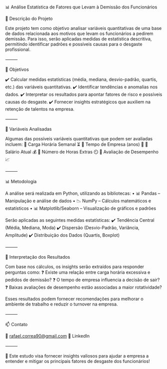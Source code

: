 📊 Análise Estatística de Fatores que Levam à Demissão dos Funcionários

📌 Descrição do Projeto

Este projeto tem como objetivo analisar variáveis quantitativas de uma base de dados relacionada aos motivos que levam os funcionários a pedirem demissão. Para isso, serão aplicadas medidas de estatística descritiva, permitindo identificar padrões e possíveis causas para o desgaste profissional.

⸻

🎯 Objetivos

✔️ Calcular medidas estatísticas (média, mediana, desvio-padrão, quartis, etc.) das variáveis quantitativas.
✔️ Identificar tendências e anomalias nos dados.
✔️ Interpretar os resultados para apontar fatores de risco e possíveis causas do desgaste.
✔️ Fornecer insights estratégicos que auxiliem na retenção de talentos na empresa.

⸻

🔢 Variáveis Analisadas

Algumas das possíveis variáveis quantitativas que podem ser avaliadas incluem:
📌 Carga Horária Semanal ⏳
📌 Tempo de Empresa (anos) 🏢
📌 Salário Atual 💰
📌 Número de Horas Extras ⏲️
📌 Avaliação de Desempenho 📈

⸻

📊 Metodologia

A análise será realizada em Python, utilizando as bibliotecas:
	•	📊 Pandas – Manipulação e análise de dados
	•	📉 NumPy – Cálculos matemáticos e estatísticos
	•	📊 Matplotlib/Seaborn – Visualização de gráficos e padrões

Serão aplicadas as seguintes medidas estatísticas:
✔️ Tendência Central (Média, Mediana, Moda)
✔️ Dispersão (Desvio-Padrão, Variância, Amplitude)
✔️ Distribuição dos Dados (Quartis, Boxplot)

⸻

📌 Interpretação dos Resultados

Com base nos cálculos, os insights serão extraídos para responder perguntas como:
❓ Existe uma relação entre carga horária excessiva e pedidos de demissão?
❓ O tempo de empresa influencia a decisão de sair?
❓ Baixas avaliações de desempenho estão associadas a maior rotatividade?

Esses resultados podem fornecer recomendações para melhorar o ambiente de trabalho e reduzir o turnover na empresa.

⸻

📫 Contato

📧 rafael.correa90@gmail.com
🔗 LinkedIn

⸻

🚀 Este estudo visa fornecer insights valiosos para ajudar a empresa a entender e mitigar os principais fatores de desgaste dos funcionários!
